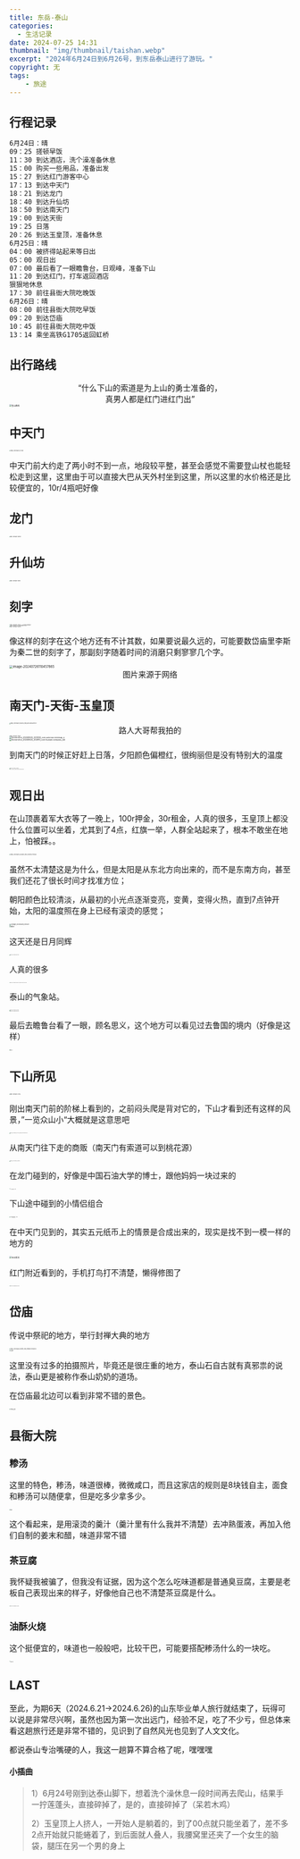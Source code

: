 ```yaml
---
title: 东岳-泰山
categories:
  - 生活记录
date: 2024-07-25 14:31
thumbnail: "img/thumbnail/taishan.webp"
excerpt: "2024年6月24日到6月26号，到东岳泰山进行了游玩。"
copyright: 无
tags:
    - 旅途
---
```


## 行程记录

```txt
6月24日：晴
09：25 搓顿早饭
11：30 到达酒店，洗个澡准备休息
15：00 购买一些用品，准备出发
15：27 到达红门游客中心
17：13 到达中天门
18：21 到达龙门
18：40 到达升仙坊
18：50 到达南天门
19：00 到达天街
19：25 日落
20：26 到达玉皇顶，准备休息
6月25日：晴
04：00 被挤得站起来等日出
05：00 观日出
07：00 最后看了一眼瞻鲁台，日观峰，准备下山
11：20 到达红门，打车返回酒店
狠狠地休息
17：30 前往县衙大院吃晚饭
6月26日：晴
08：00 前往县衙大院吃早饭
09：20 到达岱庙
10：45 前往县衙大院吃中饭
13：14 乘坐高铁G1705返回虹桥
```

## 出行路线

<center>“什么下山的索道是为上山的勇士准备的，<br>真男人都是红门进红门出”<br></center>

<img src="/img/taishan_travel/%E7%99%BB%E5%B1%B1%E8%B7%AF%E7%BA%BF.png" alt="登山路线" style="zoom:25%;" />

## 中天门

<img src="/img/taishan_travel/IMG_20240624_171323.jpg" alt="IMG_20240624_171323" style="zoom:15%;" />

中天门前大约走了两小时不到一点，地段较平整，甚至会感觉不需要登山杖也能轻松走到这里，这里由于可以直接大巴从天外村坐到这里，所以这里的水价格还是比较便宜的，10r/4瓶吧好像

## 龙门

<img src="/img/taishan_travel/IMG_20240624_182059.jpg" alt="IMG_20240624_182059" style="zoom:12%;" />

## 升仙坊

<img src="/img/taishan_travel/IMG_20240624_184010.jpg" alt="IMG_20240624_184010" style="zoom:12%;" />

## 刻字

<img src="/img/taishan_travel/IMG_20240624_173655_edit_62212043219672.jpg" alt="IMG_20240624_173655_edit_62212043219672" style="zoom:12%;" />

<br>

<img src="/img/taishan_travel/IMG_20240624_175207_edit_62156931195202.jpg" alt="IMG_20240624_175207_edit_62156931195202" style="zoom:10%;" />

<br>

<img src="/img/taishan_travel/IMG_20240625_063755.jpg" alt="IMG_20240625_063755" style="zoom:12%;" />

像这样的刻字在这个地方还有不计其数，如果要说最久远的，可能要数岱庙里李斯为秦二世的刻字了，那副刻字随着时间的消磨只剩寥寥几个字。

<img src="/img/taishan_travel/image-20240726110457865.png" alt="image-20240726110457865" style="zoom: 40%;" />

<center>图片来源于网络</center>

## 南天门-天街-玉皇顶

<img src="/img/taishan_travel/IMG_20240624_185345_edit_62433046371201.jpg" alt="IMG_20240624_185345_edit_62433046371201" style="zoom:15%;" />

<center>路人大哥帮我拍的</center>

<img src="/img/taishan_travel/IMG_20240624_190641.jpg" alt="IMG_20240624_190641" style="zoom:12%;" />

<br>

<img src="/img/taishan_travel/Screenshot_20240624_223334_com.autonavi.minimap_e.jpg" alt="Screenshot_20240624_223334_com.autonavi.minimap_e" style="zoom:25%;" />

<br>

<img src="/img/taishan_travel/Screenshot_20240624_202610_com.huawei.compass_edi.jpg" alt="Screenshot_20240624_202610_com.huawei.compass_edi" style="zoom:25%;" />

到南天门的时候正好赶上日落，夕阳颜色偏橙红，很绚丽但是没有特别大的温度

<img src="/img/taishan_travel/IMG_20240624_185754.jpg" alt="IMG_20240624_185754" style="zoom:10%;" />

<br>

<img src="/img/taishan_travel/南天门夕阳.jpg" alt="IMG_20240624_192902_edit_61600039356224" style="zoom:8%;" />

## 观日出

在山顶裹着军大衣等了一晚上，100r押金，30r租金，人真的很多，玉皇顶上都没什么位置可以坐着，尤其到了4点，红旗一举，人群全站起来了，根本不敢坐在地上，怕被踩。。

<img src="/img/taishan_travel/IMG_20240625_032804_edit_5404153770528.jpg" alt="IMG_20240625_032804_edit_5404153770528" style="zoom:15%;" />

虽然不太清楚这是为什么，但是太阳是从东北方向出来的，而不是东南方向，甚至我们还花了很长时间才找准方位；

朝阳颜色比较清淡，从最初的小光点逐渐变亮，变黄，变得火热，直到7点钟开始，太阳的温度照在身上已经有滚烫的感觉；

<img src="/img/taishan_travel/Collage_20240625_124523.jpg" alt="Collage_20240625_124523" style="zoom:18%;" />

<br>

<img src="/img/taishan_travel/%E6%9C%9D%E9%98%B32.png" alt="朝阳2" style="zoom:17%;" />

这天还是日月同辉

<img src="/img/taishan_travel/IMG_20240625_051334.jpg" alt="IMG_20240625_051334" style="zoom:10%;" />

人真的很多

<img src="/img/taishan_travel/勇闯天涯.jpg" alt="IMG_20240625_055243_edit_5254111300759" style="zoom:10%;" />

泰山的气象站。

<img src="/img/taishan_travel/IMG_20240625_043819.jpg" alt="IMG_20240625_043819" style="zoom:10%;" />

<br>

<img src="/img/taishan_travel/IMG_20240625_051923.jpg" alt="IMG_20240625_051923" style="zoom:10%;" />

最后去瞻鲁台看了一眼，顾名思义，这个地方可以看见过去鲁国的境内（好像是这样）

<img src="/img/taishan_travel/%E7%9E%BB%E9%B2%81%E5%8F%B0.png" alt="瞻鲁台" style="zoom:10%;" />



## 下山所见

<img src="/img/taishan_travel/IMG_20240625_073157.jpg" alt="IMG_20240625_073157" style="zoom:12%;" />

刚出南天门前的阶梯上看到的，之前闷头爬是背对它的，下山才看到还有这样的风景，”一览众山小“大概就是这意思吧

<img src="/img/taishan_travel/一览众山小.jpg" alt="IMG_20240625_073447_edit_82847305208190" style="zoom:10%;" />

从南天门往下走的商贩（南天门有索道可以到桃花源）

<img src="/img/taishan_travel/IMG_20240625_073600.jpg" alt="IMG_20240625_073600" style="zoom:11%;" />

在龙门碰到的，好像是中国石油大学的博士，跟他妈妈一块过来的

<img src="/img/taishan_travel/%E4%B8%8B%E5%B1%B1%E6%89%80%E8%A7%81%EF%BC%882%EF%BC%89.png" alt="下山所见（2）" style="zoom:12%;" />

下山途中碰到的小情侣组合

<img src="/img/taishan_travel/%E4%B8%8B%E5%B1%B1%E6%89%80%E8%A7%81%EF%BC%881%EF%BC%89.png" alt="下山所见（1）" style="zoom:15%;" />

在中天门见到的，其实五元纸币上的情景是合成出来的，现实是找不到一模一样的地方的

<img src="/img/taishan_travel/%E4%BA%94%E5%85%83%E7%BA%B8%E5%B8%81.png" alt="五元纸币" style="zoom:25%;" />

红门附近看到的，手机打鸟打不清楚，懒得修图了

<img src="/img/taishan_travel/IMG_20240626_092948.jpg" alt="IMG_20240626_092948" style="zoom:10%;" />

## 岱庙

传说中祭祀的地方，举行封禅大典的地方

<img src="/img/taishan_travel/IMG_20240626_100914_edit_49982107513205.jpg" alt="IMG_20240626_100914_edit_49982107513205" style="zoom:15%;" />

<br>

<img src="/img/taishan_travel/%E5%B2%B1%E5%BA%992.png" alt="岱庙2" style="zoom:13%;" />

这里没有过多的拍摄照片，毕竟还是很庄重的地方，泰山石自古就有真邪祟的说法，泰山更是被称作泰山奶奶的道场。

在岱庙最北边可以看到非常不错的景色。

<img src="/img/taishan_travel/%E6%B3%B0%E5%B1%B1%E8%BF%9C%E6%99%AF.png" alt="泰山远景" style="zoom:15%;" />

## 县衙大院

### 糁汤

这里的特色，糁汤，味道很棒，微微咸口，而且这家店的规则是8块钱自主，面食和糁汤可以随便拿，但是吃多少拿多少。

<img src="/img/taishan_travel/%E7%B3%81%E6%B1%A4.png" alt="糁汤" style="zoom:12%;" />

这个看起来，是用滚烫的羹汁（羹汁里有什么我并不清楚）去冲熟蛋液，再加入他们自制的姜末和醋，味道非常不错

### 茶豆腐

我怀疑我被骗了，但我没有证据，因为这个怎么吃味道都是普通臭豆腐，主要是老板自己表现出来的样子，好像他自己也不清楚茶豆腐是什么。

<img src="/img/taishan_travel/IMG_20240626_104302.jpg" alt="IMG_20240626_104302" style="zoom:10%;" />

### 油酥火烧

这个挺便宜的，味道也一般般吧，比较干巴，可能要搭配糁汤什么的一块吃。

<img src="/img/taishan_travel/%E6%B2%B9%E9%85%A5%E7%81%AB%E7%83%A7.png" alt="油酥火烧" style="zoom:10%;" />

## LAST

至此，为期6天（2024.6.21->2024.6.26)的山东毕业单人旅行就结束了，玩得可以说是非常尽兴啊，虽然也因为第一次出远门，经验不足，吃了不少亏，但总体来看这趟旅行还是非常不错的，见识到了自然风光也见到了人文文化。

都说泰山专治嘴硬的人，我这一趟算不算合格了呢，嘿嘿嘿

#### 小插曲

> 1）6月24号刚到达泰山脚下，想着洗个澡休息一段时间再去爬山，结果手一拧莲蓬头，直接碎掉了，是的，直接碎掉了（呆若木鸡）
>
> 2）玉皇顶上人挤人，一开始人是躺着的，到了00点就只能坐着了，差不多2点开始就只能蜷着了，到后面就人叠人，我腰窝里还夹了一个女生的脑袋，腿压在另一个男的身上
